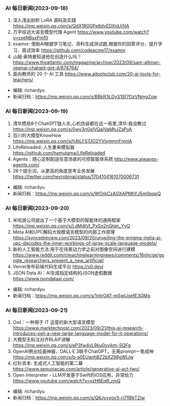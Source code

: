 ### AI 每日新闻(2023-09-18)

1. 深入浅出剖析 LoRA 源码及实践 https://mp.weixin.qq.com/s/QdX1R0GPe6dvEDXjdJj5lA
2. 万字综述大语言模型代理 Agent https://www.youtube.com/watch?v=sxeNBsxPmf0
3. examor: 借助AI根据学习笔记、资料生成测试题,根据你的回答评分，提升学习、面试效率 https://github.com/codeacme17/examor
4. 山姆·奥特曼知道他在创造什么吗？ https://www.theatlantic.com/magazine/archive/2023/09/sam-altman-openai-chatgpt-gpt-4/674764/
5. 面向教师的 20 个 AI 工具 https://www.aitoolsclub.com/20-ai-tools-for-teachers/

* 编辑: richardyu
* 新闻归档：https://mp.weixin.qq.com/s/BBkR3LDyS1Sf7OzVNmgZow

### AI 每日新闻(2023-09-19)

1. 清华攒局8个ChatGPT狼人杀,心机伪装都在这一局里,清华:我没教过 https://mp.weixin.qq.com/s/0wv3nGslVQaIVaMhJZaPyA
2. 百川的大模型KnowHow https://mp.weixin.qq.com/s/h4tLFS7JO2YViymmnFnmIA
3. LifeReloaded: 人生重来模拟器 https://github.com/hamutama/LifeReloaded
4. Agents：随心定制配适任意场景的可控智能体系统 http://www.aiwaves-agents.com/
5. 26个提示词，从更高的角度思考业务发展 https://twitter.com/heyrobinai/status/1704104161070006731

* 编辑: richardyu
* 新闻归档：https://mp.weixin.qq.com/s/WOrkCzAGXAPMhYJ5m0pqpQ


### AI 每日新闻(2023-09-20)

1. 米哈游公司提出了一个基于大模型的智能体的通用框架 https://mp.weixin.qq.com/s/LdMdtVI_PxSo2nQtqn_YyQ
2. Meta AI和UPC解码大规模语言模型的内部工作原理 https://syncedreview.com/2023/09/20/unveiling-the-enigma-meta-ai-upc-decodes-the-inner-workings-of-large-scale-language-models/
3. 新的人工智能方法:用于在场景动力学之前对图像空间进行建模 https://www.reddit.com/r/machinelearningnews/comments/16nhcge/google_researchers_present_a_new_artificial/
4. Vercel发布前端代码生成平台 https://v0.dev/
5. JSON Data AI：AI生成指定结构的JSON虚假数据 https://www.jsondataai.com/

* 编辑: richardyu
* 新闻归档：https://mp.weixin.qq.com/s/1nljrOAT-mSwlJsefE3GMg



### AI 每日新闻(2023-09-21)

1. Owl：一种用于 IT 运营的新大型语言模型 https://www.marktechpost.com/2023/09/21/this-ai-research-introduces-owl-a-new-large-language-model-for-it-operations/
2. 大模型无标注对齐RLAIF讲解 https://mp.weixin.qq.com/s/eP3fw4yL9ku0syjkm-SQFg
3. OpenAI祭出绘画神器，DALL·E 3联手ChatGPT，无需prompt一笔成神 https://mp.weixin.qq.com/s/b-a0EUanhBZ2bX298gWIJw
4. 红杉资本: 生成式人工智能的第二幕 https://www.sequoiacap.com/article/generative-ai-act-two/
5. Open Interpreter - LLM开发基于Swift的iOS应用，非常给力 https://www.youtube.com/watch?v=vzH8EqR_rmQ

* 编辑: richardyu
* 新闻归档：https://mp.weixin.qq.com/s/Q6Jyvxgx1l-ri7fBlkTZiw